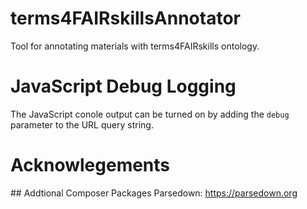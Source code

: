 # terms4FAIRskillsAnnotator
Tool for annotating materials with terms4FAIRskills ontology.


# JavaScript Debug Logging
The JavaScript conole output can be turned on by adding the `debug` parameter to the URL query string.


# Acknowlegements

## Addtional Composer Packages
Parsedown: https://parsedown.org